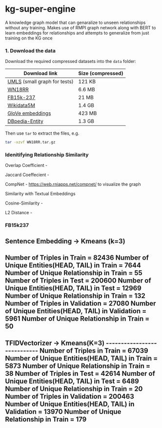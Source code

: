 # kg-super-engine
A knowledge graph model that can genaralize to unseen relationships without any training. Makes use of RMPI graph network along with BERT to learn embeddings for relationships and attempts to generalize from just training on the KG once

### 1. Download the data

Download the required compressed datasets into the `data` folder:

| Download link                                                | Size (compressed) |
| ------------------------------------------------------------ | ----------------- |
| [UMLS](https://surfdrive.surf.nl/files/index.php/s/NvuKQuBetmOUe1b/download) (small graph for tests) | 121 KB            |
| [WN18RR](https://surfdrive.surf.nl/files/index.php/s/N1c8VRH0I6jTJuN/download) | 6.6 MB            |
| [FB15k-237](https://surfdrive.surf.nl/files/index.php/s/rGqLTDXRFLPJYg7/download) | 21 MB             |
| [Wikidata5M](https://surfdrive.surf.nl/files/index.php/s/TEE96zweMxsoGmR/download) | 1.4 GB            |
| [GloVe embeddings](https://surfdrive.surf.nl/files/index.php/s/zAHCIBc6PAb3NXi/download) | 423 MB            |
| [DBpedia-Entity](https://surfdrive.surf.nl/files/index.php/s/BOD7SoDTchVO9ed/download) | 1.3 GB            |

Then use `tar` to extract the files, e.g.

```sh
tar -xzvf WN18RR.tar.gz
```

### Idenitifying Relationship Similarity

Overlap Coefficient - 

Jaccard Coeffecient - 

CompNet - https://web.rniapps.net/compnet/ to visualize the graph

Similarity with Textual Embeddings

Cosine-Similarity - 

L2 Distance - 

### FB15k237

Sentence Embedding -> Kmeans (k=3)
----------------------------
Number of Triples in Train = 82436
Number of Unique Entities(HEAD, TAIL) in Train = 7644
Number of Unique Relationship in Train = 55
Number of Triples in Test = 200600
Number of Unique Entities(HEAD, TAIL) in Test = 12969
Number of Unique Relationship in Train = 132
Number of Triples in Validation = 27080
Number of Unique Entities(HEAD, TAIL) in Validation = 5961
Number of Unique Relationship in Train = 50
----------------------------

TFIDVectorizer -> Kmeans(K=3)
	----------------------------
Number of Triples in Train = 67039
Number of Unique Entities(HEAD, TAIL) in Train = 5873
Number of Unique Relationship in Train = 38
Number of Triples in Test = 42614
Number of Unique Entities(HEAD, TAIL) in Test = 6489
Number of Unique Relationship in Train = 20
Number of Triples in Validation = 200463
Number of Unique Entities(HEAD, TAIL) in Validation = 13970
Number of Unique Relationship in Train = 179
----------------------------



